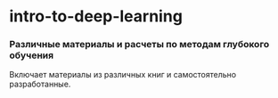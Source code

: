 # intro-to-deep-learning

### Различные материалы и расчеты по методам глубокого обучения

Включает материалы из различных книг и самостоятельно разработанные.
